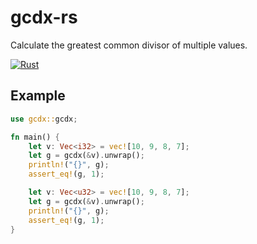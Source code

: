 # gcdx-rs

Calculate the greatest common divisor of multiple values.

[![Rust](https://github.com/rikonaka/gcdx-rs/actions/workflows/rust.yml/badge.svg?branch=main)](https://github.com/rikonaka/gcdx-rs/actions/workflows/rust.yml)

## Example

```rust
use gcdx::gcdx;

fn main() {
    let v: Vec<i32> = vec![10, 9, 8, 7];
    let g = gcdx(&v).unwrap();
    println!("{}", g);
    assert_eq!(g, 1);

    let v: Vec<u32> = vec![10, 9, 8, 7];
    let g = gcdx(&v).unwrap();
    println!("{}", g);
    assert_eq!(g, 1);
}
```
